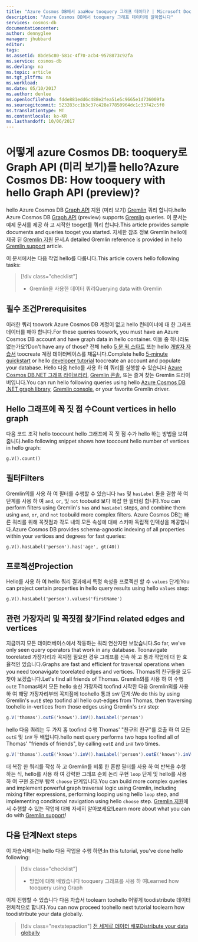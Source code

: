 ```yaml
---
title: "Azure Cosmos DB에서 aaaHow tooquery 그래프 데이터? | Microsoft Docs"
description: "Azure Cosmos DB에서 tooquery 그래프 데이터에 알아봅니다"
services: cosmos-db
documentationcenter: 
author: dennyglee
manager: jhubbard
editor: 
tags: 
ms.assetid: 8bde5c80-581c-4f70-acb4-9578873c92fa
ms.service: cosmos-db
ms.devlang: na
ms.topic: article
ms.tgt_pltfrm: na
ms.workload: 
ms.date: 05/10/2017
ms.author: denlee
ms.openlocfilehash: fdde881edd6c488e2fea51e5c9665e1d736009fa
ms.sourcegitcommit: 523283cc1b3c37c428e77850964dc1c33742c5f0
ms.translationtype: MT
ms.contentlocale: ko-KR
ms.lasthandoff: 10/06/2017
---
```

# <a name="azure-cosmos-db-how-tooquery-with-hello-graph-api-preview"></a><span data-ttu-id="43896-104">어떻게 azure Cosmos DB: tooquery로 Graph API (미리 보기)를 hello?</span><span class="sxs-lookup"><span data-stu-id="43896-104">Azure Cosmos DB: How tooquery with hello Graph API (preview)?</span></span>

<span data-ttu-id="43896-105">hello Azure Cosmos DB [Graph API](graph-introduction.md) 지원 (미리 보기) [Gremlin](https://docs.mongodb.com/manual/tutorial/query-documents/) 쿼리 합니다.</span><span class="sxs-lookup"><span data-stu-id="43896-105">hello Azure Cosmos DB [Graph API](graph-introduction.md) (preview) supports [Gremlin](https://docs.mongodb.com/manual/tutorial/query-documents/) queries.</span></span> <span data-ttu-id="43896-106">이 문서는 예제 문서를 제공 하 고 시작한 tooget를 쿼리 합니다.</span><span class="sxs-lookup"><span data-stu-id="43896-106">This article provides sample documents and queries tooget you started.</span></span> <span data-ttu-id="43896-107">자세한 참조 정보 Gremlin hello에 제공 된 [Gremlin 지원](gremlin-support.md) 문서.</span><span class="sxs-lookup"><span data-stu-id="43896-107">A detailed Gremlin reference is provided in hello [Gremlin support](gremlin-support.md) article.</span></span>

<span data-ttu-id="43896-108">이 문서에서는 다음 작업 hello를 다룹니다.</span><span class="sxs-lookup"><span data-stu-id="43896-108">This article covers hello following tasks:</span></span> 

> [!div class="checklist"]
> * <span data-ttu-id="43896-109">Gremlin을 사용한 데이터 쿼리</span><span class="sxs-lookup"><span data-stu-id="43896-109">Querying data with Gremlin</span></span>

## <a name="prerequisites"></a><span data-ttu-id="43896-110">필수 조건</span><span class="sxs-lookup"><span data-stu-id="43896-110">Prerequisites</span></span>

<span data-ttu-id="43896-111">이러한 쿼리 toowork Azure Cosmos DB 계정이 없고 hello 컨테이너에 대 한 그래프 데이터를 해야 합니다.</span><span class="sxs-lookup"><span data-stu-id="43896-111">For these queries toowork, you must have an Azure Cosmos DB account and have graph data in hello container.</span></span> <span data-ttu-id="43896-112">이들 중 하나라도 없는가요?</span><span class="sxs-lookup"><span data-stu-id="43896-112">Don't have any of those?</span></span> <span data-ttu-id="43896-113">전체 hello [5 분 퀵 스타트](create-graph-dotnet.md) 또는 hello [개발자 자습서](tutorial-query-graph.md) toocreate 계정 데이터베이스를 채웁니다.</span><span class="sxs-lookup"><span data-stu-id="43896-113">Complete hello [5-minute quickstart](create-graph-dotnet.md) or hello [developer tutorial](tutorial-query-graph.md) toocreate an account and populate your database.</span></span> <span data-ttu-id="43896-114">Hello 다음 hello를 사용 하 여 쿼리를 실행할 수 있습니다 [Azure Cosmos DB.NET 그래프 라이브러리](graph-sdk-dotnet.md), [Gremlin 콘솔](https://tinkerpop.apache.org/docs/current/reference/#gremlin-console), 또는 즐겨 찾는 Gremlin 드라이버입니다.</span><span class="sxs-lookup"><span data-stu-id="43896-114">You can run hello following queries using hello [Azure Cosmos DB .NET graph library](graph-sdk-dotnet.md), [Gremlin console](https://tinkerpop.apache.org/docs/current/reference/#gremlin-console), or your favorite Gremlin driver.</span></span>

## <a name="count-vertices-in-hello-graph"></a><span data-ttu-id="43896-115">Hello 그래프에 꼭 짓 점 수</span><span class="sxs-lookup"><span data-stu-id="43896-115">Count vertices in hello graph</span></span>

<span data-ttu-id="43896-116">다음 코드 조각 hello toocount hello 그래프에 꼭 짓 점 수가 hello 하는 방법을 보여 줍니다.</span><span class="sxs-lookup"><span data-stu-id="43896-116">hello following snippet shows how toocount hello number of vertices in hello graph:</span></span>

```
g.V().count()
```

## <a name="filters"></a><span data-ttu-id="43896-117">필터</span><span class="sxs-lookup"><span data-stu-id="43896-117">Filters</span></span>

<span data-ttu-id="43896-118">Gremlin의를 사용 하 여 필터를 수행할 수 있습니다 `has` 및 `hasLabel` 둘을 결합 하 여 단계를 사용 하 여 `and`, `or`, 및 `not` toobuild 보다 복잡 한 필터링 합니다.</span><span class="sxs-lookup"><span data-stu-id="43896-118">You can perform filters using Gremlin's `has` and `hasLabel` steps, and combine them using `and`, `or`, and `not` toobuild more complex filters.</span></span> <span data-ttu-id="43896-119">Azure Cosmos DB는 빠른 쿼리를 위해 꼭짓점과 각도 내의 모든 속성에 대해 스키마 독립적 인덱싱을 제공합니다.</span><span class="sxs-lookup"><span data-stu-id="43896-119">Azure Cosmos DB provides schema-agnostic indexing of all properties within your vertices and degrees for fast queries:</span></span>

```
g.V().hasLabel('person').has('age', gt(40))
```

## <a name="projection"></a><span data-ttu-id="43896-120">프로젝션</span><span class="sxs-lookup"><span data-stu-id="43896-120">Projection</span></span>

<span data-ttu-id="43896-121">Hello를 사용 하 여 hello 쿼리 결과에서 특정 속성을 프로젝션 할 수 `values` 단계:</span><span class="sxs-lookup"><span data-stu-id="43896-121">You can project certain properties in hello query results using hello `values` step:</span></span>

```
g.V().hasLabel('person').values('firstName')
```

## <a name="find-related-edges-and-vertices"></a><span data-ttu-id="43896-122">관련 가장자리 및 꼭짓점 찾기</span><span class="sxs-lookup"><span data-stu-id="43896-122">Find related edges and vertices</span></span>

<span data-ttu-id="43896-123">지금까지 모든 데이터베이스에서 작동하는 쿼리 연산자만 보았습니다.</span><span class="sxs-lookup"><span data-stu-id="43896-123">So far, we've only seen query operators that work in any database.</span></span> <span data-ttu-id="43896-124">Toonavigate toorelated 가장자리과 꼭지점 필요한 경우 그래프를 신속 하 고 통과 작업에 대 한 효율적인 있습니다.</span><span class="sxs-lookup"><span data-stu-id="43896-124">Graphs are fast and efficient for traversal operations when you need toonavigate toorelated edges and vertices.</span></span> <span data-ttu-id="43896-125">Thomas의 친구들을 모두 찾아 보겠습니다.</span><span class="sxs-lookup"><span data-stu-id="43896-125">Let's find all friends of Thomas.</span></span> <span data-ttu-id="43896-126">Gremlin의를 사용 하 여 수행 `outE` Thomas에서 모든 hello 송신 가장자리 toofind 시작한 다음 Gremlin의를 사용 하 여 해당 가장자리부터 꼭지점에 toohello 통과 `inV` 단계:</span><span class="sxs-lookup"><span data-stu-id="43896-126">We do this by using Gremlin's `outE` step toofind all hello out-edges from Thomas, then traversing toohello in-vertices from those edges using Gremlin's `inV` step:</span></span>

```cs
g.V('thomas').outE('knows').inV().hasLabel('person')
```

<span data-ttu-id="43896-127">hello 다음 쿼리는 두 가지 홉 toofind 수행 Thomas' "친구의 친구"를 호출 하 여 모든 `outE` 및 `inV` 두 배입니다.</span><span class="sxs-lookup"><span data-stu-id="43896-127">hello next query performs two hops toofind all of Thomas' "friends of friends", by calling `outE` and `inV` two times.</span></span> 

```cs
g.V('thomas').outE('knows').inV().hasLabel('person').outE('knows').inV().hasLabel('person')
```

<span data-ttu-id="43896-128">더 복잡 한 쿼리를 작성 하 고 Gremlin를 비롯 한 혼합 필터를 사용 하 여 반복을 수행 하는 식, hello를 사용 하 여 강력한 그래프 순회 논리 구현 `loop` 단계 및 hello를 사용 하 여 구현 조건부 탐색 `choose` 단계입니다.</span><span class="sxs-lookup"><span data-stu-id="43896-128">You can build more complex queries and implement powerful graph traversal logic using Gremlin, including mixing filter expressions, performing looping using hello `loop` step, and implementing conditional navigation using hello `choose` step.</span></span> <span data-ttu-id="43896-129">[Gremlin 지원](gremlin-support.md)에서 수행할 수 있는 작업에 대해 자세히 알아보세요!</span><span class="sxs-lookup"><span data-stu-id="43896-129">Learn more about what you can do with [Gremlin support](gremlin-support.md)!</span></span>

## <a name="next-steps"></a><span data-ttu-id="43896-130">다음 단계</span><span class="sxs-lookup"><span data-stu-id="43896-130">Next steps</span></span>

<span data-ttu-id="43896-131">이 자습서에서는 hello 다음 작업을 수행 하면:</span><span class="sxs-lookup"><span data-stu-id="43896-131">In this tutorial, you've done hello following:</span></span>

> [!div class="checklist"]
> * <span data-ttu-id="43896-132">방법에 대해 배웠습니다 tooquery 그래프를 사용 하 여</span><span class="sxs-lookup"><span data-stu-id="43896-132">Learned how tooquery using Graph</span></span> 

<span data-ttu-id="43896-133">이제 진행할 수 있습니다 다음 자습서 toolearn toohello 어떻게 toodistribute 데이터 전체적으로 합니다.</span><span class="sxs-lookup"><span data-stu-id="43896-133">You can now proceed toohello next tutorial toolearn how toodistribute your data globally.</span></span>

> [!div class="nextstepaction"]
> [<span data-ttu-id="43896-134">전 세계로 데이터 배포</span><span class="sxs-lookup"><span data-stu-id="43896-134">Distribute your data globally</span></span>](tutorial-global-distribution-documentdb.md)